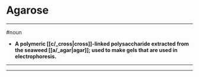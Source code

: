 # Agarose
---
#noun
- **A polymeric [[c/_cross|cross]]-linked polysaccharide extracted from the seaweed [[a/_agar|agar]]; used to make gels that are used in electrophoresis.**
---
---
